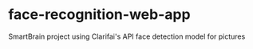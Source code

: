 # face-recognition-web-app
SmartBrain project using Clarifai's API face detection model for pictures
